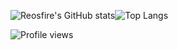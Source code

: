 ![Reosfire's GitHub stats](https://github-readme-stats.vercel.app/api?username=reosfire&cache_seconds=7200&show_icons=true&bg_color=0d1117&title_color=DDDDDD&text_color=D0D0D0&icon_color=DDDDDD&border_color=30363D&hide_border=false&border_radius=10)![Top Langs](https://github-readme-stats.vercel.app/api/top-langs/?username=reosfire&show_icons=true&bg_color=0d1117&title_color=DDDDDD&text_color=D0D0D0&icon_color=DDDDDD&border_color=30363D&hide_border=false&border_radius=10)

![Profile views](https://komarev.com/ghpvc/?username=reosfire&color=202020)
